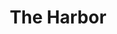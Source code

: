 ---
piece: image
published: true
title: The Harbor
description: "Looking northeast from the pier"
credit: 
src: http://rtpi.org/wp-content/uploads/2013/10/Dunkirk-Harbor-1.jpg
---